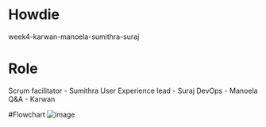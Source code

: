 # Howdie
week4-karwan-manoela-sumithra-suraj


# Role
Scrum facilitator - Sumithra
User Experience lead - Suraj
DevOps - Manoela
Q&A - Karwan

#Flowchart
![image](https://user-images.githubusercontent.com/99407460/195119863-d5550e6f-6276-4f73-8a71-28ebae2081bd.png)
